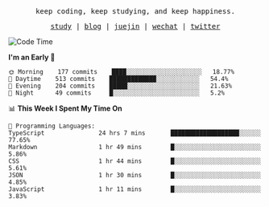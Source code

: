 <p align="center">
  <samp>
    <span>keep coding, keep studying, and keep happiness.</span>
  </samp>
</p>

<p align="center">
  <samp>
    <a href="https://github.com/ouduidui/fe-study">study</a> |
    <a href="https://ouduidui.cn">blog</a>  |
    <a href="https://juejin.cn/user/4309700183594366">juejin</a> |
    <a href="https://user-images.githubusercontent.com/54696834/165071004-6509e3f2-90c3-448c-9d92-3da42b0c2021.jpeg">wechat</a> |
    <a href="https://twitter.com/ouduidui">twitter</a>
  </samp>
</p>

<!--START_SECTION:waka-->
![Code Time](http://img.shields.io/badge/Code%20Time-0%20secs-blue)

**I'm an Early 🐤** 

```text
🌞 Morning    177 commits    ████░░░░░░░░░░░░░░░░░░░░░   18.77% 
🌆 Daytime    513 commits    █████████████░░░░░░░░░░░░   54.4% 
🌃 Evening    204 commits    █████░░░░░░░░░░░░░░░░░░░░   21.63% 
🌙 Night      49 commits     █░░░░░░░░░░░░░░░░░░░░░░░░   5.2%

```


📊 **This Week I Spent My Time On** 

```text
💬 Programming Languages: 
TypeScript               24 hrs 7 mins       ███████████████████░░░░░░   77.65% 
Markdown                 1 hr 49 mins        █░░░░░░░░░░░░░░░░░░░░░░░░   5.86% 
CSS                      1 hr 44 mins        █░░░░░░░░░░░░░░░░░░░░░░░░   5.61% 
JSON                     1 hr 30 mins        █░░░░░░░░░░░░░░░░░░░░░░░░   4.85% 
JavaScript               1 hr 11 mins        █░░░░░░░░░░░░░░░░░░░░░░░░   3.83%

```


<!--END_SECTION:waka-->
